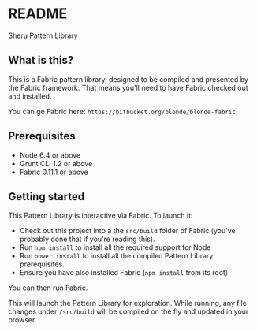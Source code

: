 # README #

Sheru Pattern Library

## What is this?

This is a Fabric pattern library, designed to be compiled and presented by the Fabric framework. That
means you'll need to have Fabric checked out and installed.

You can ge Fabric here: `https://bitbucket.org/blonde/blonde-fabric`

## Prerequisites

* Node 6.4 or above
* Grunt CLI 1.2 or above
* Fabric 0.11.1 or above

## Getting started

This Pattern Library is interactive via Fabric. To launch it:

* Check out this project into a the `src/build` folder of Fabric (you've probably done that if you're reading this).
* Run `npm install` to install all the required support for Node
* Run `bower install` to install all the compiled Pattern Library prerequisites.
* Ensure you have also installed Fabric (`npm install` from its root)

You can then run Fabric.

This will launch the Pattern Library for exploration. While running, any file changes under
`/src/build` will be compiled on the fly and updated in your browser.
